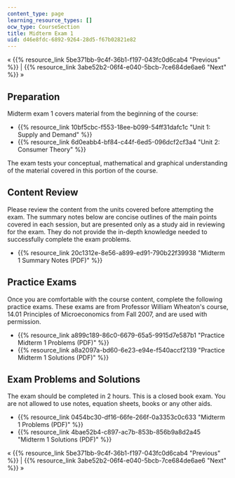 ```yaml
---
content_type: page
learning_resource_types: []
ocw_type: CourseSection
title: Midterm Exam 1
uid: d46e8fdc-6892-9264-28d5-f67b02821e82
---
```


« {{% resource_link 5be371bb-9c4f-36b1-f197-043fc0d6cab4 "Previous" %}} | {{% resource_link 3abe52b2-06f4-e040-5bcb-7ce684de6ae6 "Next" %}} »

Preparation
-----------

Midterm exam 1 covers material from the beginning of the course:

*   {{% resource_link 10bf5cbc-f553-18ee-b099-54ff31dafc1c "Unit 1: Supply and Demand" %}}
*   {{% resource_link 6d0eabb4-bf84-c44f-6ed5-096dcf2cf3a4 "Unit 2: Consumer Theory" %}}

The exam tests your conceptual, mathematical and graphical understanding of the material covered in this portion of the course.

Content Review
--------------

Please review the content from the units covered before attempting the exam. The summary notes below are concise outlines of the main points covered in each session, but are presented only as a study aid in reviewing for the exam. They do not provide the in-depth knowledge needed to successfully complete the exam problems.

*   {{% resource_link 20c1312e-8e56-a899-ed91-790b22f39938 "Midterm 1 Summary Notes (PDF)" %}}

Practice Exams
--------------

Once you are comfortable with the course content, complete the following practice exams. These exams are from Professor William Wheaton's course, 14.01 Principles of Microeconomics from Fall 2007, and are used with permission.

*   {{% resource_link a899c189-86c0-6679-65a5-9915d7e587b1 "Practice Midterm 1 Problems (PDF)" %}}
*   {{% resource_link a8a2097a-bd60-6e23-e94e-f540accf2139 "Practice Midterm 1 Solutions (PDF)" %}}

Exam Problems and Solutions
---------------------------

The exam should be completed in 2 hours. This is a closed book exam. You are not allowed to use notes, equation sheets, books or any other aids.

*   {{% resource_link 0454bc30-df16-66fe-266f-0a3353c0c633 "Midterm 1 Problems (PDF)" %}}
*   {{% resource_link 4bae52b4-c897-ac7b-853b-856b9a8d2a45 "Midterm 1 Solutions (PDF)" %}}

« {{% resource_link 5be371bb-9c4f-36b1-f197-043fc0d6cab4 "Previous" %}} | {{% resource_link 3abe52b2-06f4-e040-5bcb-7ce684de6ae6 "Next" %}} »
